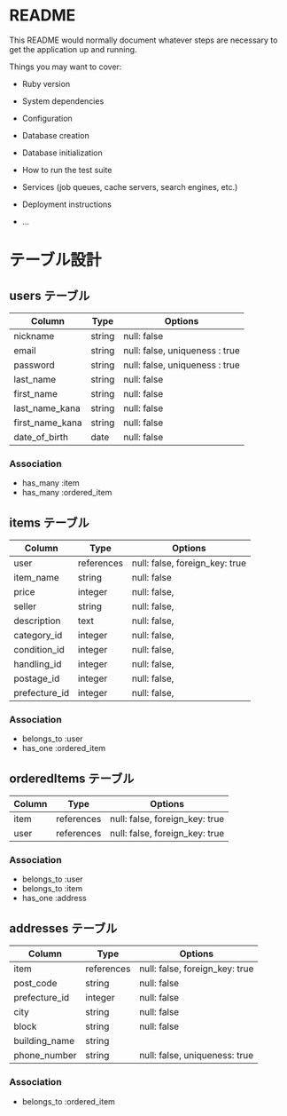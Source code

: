 # README

This README would normally document whatever steps are necessary to get the
application up and running.

Things you may want to cover:

* Ruby version

* System dependencies

* Configuration

* Database creation

* Database initialization

* How to run the test suite

* Services (job queues, cache servers, search engines, etc.)

* Deployment instructions

* ...

# テーブル設計

## users テーブル

| Column          | Type   | Options                        |
| --------------- | ------ | ------------------------------ |
| nickname        | string | null: false                    |
| email           | string | null: false, uniqueness : true |
| password        | string | null: false, uniqueness : true |
| last_name       | string | null: false                    |
| first_name      | string | null: false                    |
| last_name_kana  | string | null: false                    |
| first_name_kana | string | null: false                    |
| date_of_birth   | date   | null: false                    |

### Association

- has_many :item
- has_many :ordered_item

## items テーブル

| Column        | Type        | Options                        |
| ------------- | ----------- | ------------------------------ |
| user          | references  | null: false, foreign_key: true |
| item_name     | string      | null: false                    |
| price         | integer     | null: false,                   |
| seller        | string      | null: false,                   |
| description   | text        | null: false,                   |
| category_id   | integer     | null: false,                   |
| condition_id  | integer     | null: false,                   |
| handling_id   | integer     | null: false,                   |
| postage_id    | integer     | null: false,                   |
| prefecture_id | integer     | null: false,                   |

### Association

- belongs_to :user
- has_one :ordered_item

## orderedItems テーブル

| Column  | Type       | Options                        |
| ------- | ---------- | ------------------------------ |
| item    | references | null: false, foreign_key: true |
| user    | references | null: false, foreign_key: true |

### Association

- belongs_to :user
- belongs_to :item
- has_one :address

## addresses テーブル

| Column        | Type       | Options                        |
| ------------- | ---------- | ------------------------------ |
| item          | references | null: false, foreign_key: true |
| post_code     | string     | null: false                    |
| prefecture_id | integer    | null: false                    |
| city          | string     | null: false                    |
| block         | string     | null: false                    |
| building_name | string     |                                |
| phone_number  | string     | null: false, uniqueness: true  |

### Association

- belongs_to :ordered_item